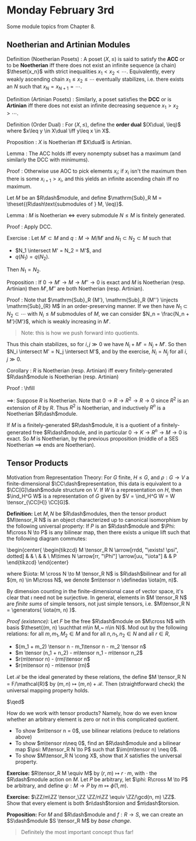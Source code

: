 # Monday February 3rd

Some module topics from Chapter 8.

## Noetherian and Artinian Modules

Definition (Noetherian Posets)
: A poset $(X, \leq)$ is said to satisfy the **ACC** or to be **Noetherian** iff there does not exist an infinite sequence (a chain) $\theset{x_n}$ with strict inequalities $x_1 < x_2 < \cdots$.
  Equivalently, every weakly ascending chain $x_1 \leq x_2 \leq \cdots$ eventually stabilizes, i.e. there exists an $N$ such that $x_N = x_{N+1} = \cdots$.

Definition (Artinian Posets)
: Similarly, a poset satisfies the **DCC** or is **Artinian** iff there does not exist an infinite decreasing sequence $x_1 > x_2 > \cdots$.

Definition (Order Dual)
: For $(X, \leq)$, define the **order dual** $(X\dual, \leq)$ where $x\leq y \in X\dual \iff y\leq x \in X$.

Proposition
: $X$ is Noetherian iff $X\dual$ is Artinian.

Lemma
: The ACC holds iff every nonempty subset has a maximum (and similarly the DCC with minimums).

Proof 
: Otherwise use AOC to pick elements $x_i$; if $x_i$ isn't the maximum then there is some $x_{i+1} > x_i$, and this yields an infinite ascending chain iff no maximum.

Let $M$ be an $R\dash$module, and define $\mathrm{Sub}_R M = \theset{(R\dash\text{submodules of } M, \leq)}$.

Lemma
: $M$ is Noetherian $\iff$ every submodule $N\leq M$ is finitely generated.

Proof
: Apply DCC.


Exercise
: Let $M' \subset M$ and $q: M \to M/M'$ and $N_1 \subset N_2 \subset M$ such that

  - $N_1 \intersect M' = N_2 = M'$, and
  - $q(N_1) = q(N_2)$.

  Then $N_1 = N_2$.

Proposition
: If $0 \to M' \to M \to M'' \to 0$ is exact and $M$ is Noetherian (resp. Artinian) then $M', M''$ are both Noetherian (resp. Artinian).

Proof
: Note that $\mathrm{Sub}_R {M'}, \mathrm{Sub}_R {M''} \injects \mathrm{Sub}_{R} M$ in an order-preserving manner.
  If we then have $N_1 \subset N_2 \subset \cdots$ with $N_i \leq M$ submodules of $M$, we can consider $N_n = \frac{N_n + M'}{M'}$, which is weakly increasing in $M'$. 

  > Note: this is how we push forward into quotients.

  Thus this chain stabilizes, so for $i, j \gg 0$ we have $N_i + M' = N_j + M'$.
  So then $N_i \intersect M' = N_j \intersect M'$, and by the exercise, $N_i = N_j$ for all $i, j \gg 0$.

Corollary
: $R$ is Noetherian (resp. Artinian) iff every finitely-generated $R\dash$module is Noetherian (resp. Artinian)

Proof
: \hfill

  $\implies$:
  Suppose $R$ is Noetherian.
  Note that $0 \to R \to R^2 \to R \to 0$ since $R^2$ is an extension of $R$ by $R$.
  Thus $R^2$ is Noetherian, and inductively $R^n$ is a Noetherian $R\dash$module.

  If $M$ is a finitely-generated $R\dash$module, it is a quotient of a finitely-generated free $R\dash$module, and in particular $0\to K \to R^n \to M \to 0$ is exact.
  So $M$ is Noetherian, by the previous proposition (middle of a SES Noetherian $\implies$ ends are Noetherian).

## Tensor Products

Motivation from Representation Theory:
For $G$ finite, $H\leq G$, and $\rho: G \to V$ a finite-dimensional $\CC\dash$representation, this data is equivalent to a $\CC[G]\dash$module structure on $V$.
If $W$ is a representation on $H$, then $\ind_H^G W$ is a representation of $G$ given by $V = \ind_H^G W = W \tensor_{\CC[H]} \CC[G]$.

**Definition:**
Let $M, N$ be $R\dash$modules, then the tensor product $M\tensor_R N$ is an object characterized up to canonical isomorphism by the following universal property:
If $P$ is an $R\dash$module and $\Phi: M\cross N \to P$ is any bilinear map, then there exists a unique lift such that the following diagram commutes:

\begin{center{
\begin{tikzcd}
M \tensor_R N \arrow[rrdd, "\exists! \psi", dotted] &  &   \\
                                                    &  &   \\
M\times N \arrow[rr, "\Phi"] \arrow[uu, "\iota"]    &  & P
\end{tikzcd}
\end{center}

where $\iota: M \cross N \to M \tensor_R N$ is $R\dash$bilinear and for all $(m, n) \in M\cross N$, we denote $m\tensor n \definedas \iota(m, n)$. 

By dimension counting in the finite-dimensional case of vector space, it's clear that $\iota$ need not be surjective.
In general, elements in $M \tensor_R N$ are *finite sums* of simple tensors, not just simple tensors, i.e. $M\tensor_R N = \generators{ \iota(m, n)  }$.

*Proof (existence):*
Let $F$ be the free $R\dash$module on $M\cross N$ with basis $\theset{(m, n) \suchthat m\in M,~ n\in N}$.
Mod out by the following relations: for all $m, m_1, M_2 \in M$ and for all $n, n_1, n_2 \in N$ and all $r\in R$,

- $(m_1 + m_2) \tensor n - m_1\tensor n - m_2 \tensor n$
- $m \tensor (n_1 + n_2) - m\tensor n_1 - m\tensor n_2$
- $r(m\tensor n) - (rm)\tensor n$
- $r(m\tensor n) - m\tensor (rn)$

Let $\mathcal{R}$ be the ideal generated by these relations, the define $M \tensor_R N = F/\mathcal{R}$ by $(m, n) \mapsto (m, n) + \mathcal{R}$.
Then (straightforward check) the universal mapping property holds.

$\qed$

How do we work with tensor products?
Namely, how do we even know whether an arbitrary element is zero or not in this complicated quotient.

- To show $m\tensor n = 0$, use bilinear relations (reduce to relations above)
- To show $m\tensor n\neq 0$, find an $R\dash$module and a bilinear map $\psi: M\tensor_R N \to P$ such that $\im(m\tensor n) \neq 0$.
- To show $M\tensor_R N \cong X$, show that $X$ satisfies the universal property.

**Exercise:**
$R\tensor_R M \equiv M$ by $(r, m) \mapsto r\cdot m$, with $\cdot$ the $R\dash$module action on $M$.
Let $P$ be arbitrary, let $\phi: R\cross M \to P$ be arbitrary, and define $\psi: M \to P$ by $m \mapsto \phi(1, m)$.

**Exercise:**
$\ZZ/m\ZZ \tensor_\ZZ \ZZ/n\ZZ \equiv \ZZ/\gcd(n, m) \ZZ$.
Show that every element is both $n\dash$torsion and $m\dash$torsion.

**Proposition:**
For $M$ and $R\dash$module and $f: R\to S$, we can create an $S\dash$module $S \tensor_R M$ by *base change*.

> Definitely the most important concept thus far!



